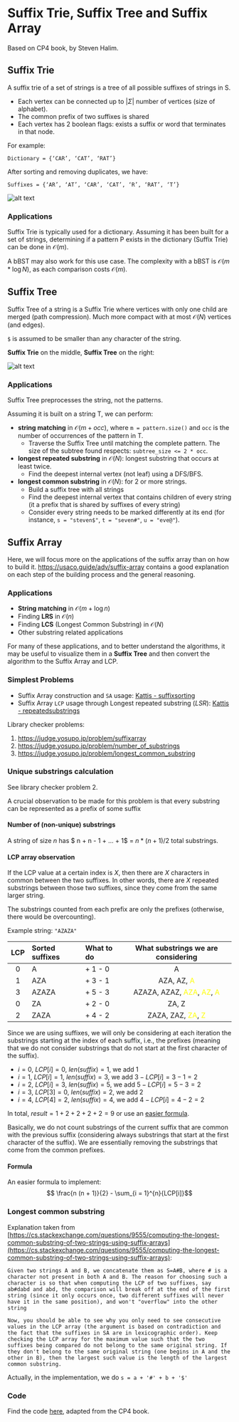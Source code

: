 # Suffix Trie, Suffix Tree and Suffix Array
Based on CP4 book, by Steven Halim.

## Suffix Trie
A suffix trie of a set of strings is a tree of all possible suffixes of strings in S.
- Each vertex can be connected up to $|\Sigma|$ number of vertices (size of alphabet).
- The common prefix of two suffixes is shared
- Each vertex has 2 boolean flags: exists a suffix or word that terminates in that node.

For example:


`Dictionary = {‘CAR’, ‘CAT’, ‘RAT’}`

After sorting and removing duplicates, we have:

`Suffixes = {‘AR’, ‘AT’, ‘CAR’, ‘CAT’, ‘R’, ‘RAT’, ‘T’}`

![alt text](images/image.png)

### Applications
Suffix Trie is typically used for a dictionary. Assuming it has been built for a set of strings, determining if a pattern P exists in the dictionary (Suffix Trie) can be done in $\mathcal{O}(m)$.

A bBST may also work for this use case. The complexity with a bBST is $\mathcal{O}(m * \log N)$, as each comparison costs $\mathcal{O}(m)$.

## Suffix Tree
Suffix Tree of a string is a Suffix Trie where vertices with only one child are merged (path compression). Much more compact with at most $\mathcal{O}(N)$ vertices (and edges).


`$` is assumed to be smaller than any character of the string.

**Suffix Trie** on the middle, **Suffix Tree** on the right:

![alt text](images/image-1.png)

### Applications
Suffix Tree preprocesses the string, not the patterns.

Assuming it is built on a string T, we can perform:
- **string matching** in $\mathcal{O}(m + occ)$, where `m = pattern.size()` and `occ` is the number of occurrences of the pattern in T.
    - Traverse the Suffix Tree until matching the complete pattern. The size of the subtree found respects: `subtree_size <= 2 * occ`.
- **longest repeated substring** in $\mathcal{O}(N)$: longest substring that occurs at least twice.
    - Find the deepest internal vertex (not leaf) using a DFS/BFS.
- **longest common substring** in $\mathcal{O}(N)$: for 2 or more strings.
    - Build a suffix tree with all strings
    - Find the deepest internal vertex that contains children of every string (it a prefix that is shared by suffixes of every string)
    - Consider every string needs to be marked differently at its end (for instance, `s = "steven$"`, `t = "seven#"`, `u = "eve@"`).

## Suffix Array
Here, we will focus more on the applications of the suffix array than on how to build it. https://usaco.guide/adv/suffix-array contains a good explanation on each step of the building process and the general reasoning.

### Applications
- **String matching** in $\mathcal{O}(m + \log n)$
- Finding **LRS** in $\mathcal{O}(n)$
- Finding **LCS** (Longest Common Substring) in $\mathcal{O}(N)$
- Other substring related applications

For many of these applications, and to better understand the algorithms, it may be useful to visualize them in a **Suffix Tree** and then convert the algorithm to the Suffix Array and LCP.

### Simplest Problems
- Suffix Array construction and `SA` usage: [Kattis - suffixsorting](https://open.kattis.com/problems/suffixsorting)
- Suffix Array `LCP` usage through Longest repeated substring $(LSR)$: [Kattis - repeatedsubstrings](https://open.kattis.com/problems/repeatedsubstrings)

Library checker problems:
1. https://judge.yosupo.jp/problem/suffixarray
2. https://judge.yosupo.jp/problem/number_of_substrings
3. https://judge.yosupo.jp/problem/longest_common_substring

### Unique substrings calculation
See library checker problem 2.

A crucial observation to be made for this problem is that every substring can be represented as a prefix of some suffix

#### Number of (non-unique) substrings
A string of size $n$ has $ n + n - 1 + ... + 1$ = $n * (n + 1) / 2$ total substrings.

#### LCP array observation
If the LCP value at a certain index is $X$, then there are $X$ characters in common between the two suffixes. In other words, there are $X$ repeated substrings between those two suffixes, since they come from the same larger string.

The substrings counted from each prefix are only the prefixes (otherwise, there would be overcounting).

Example string: $\texttt{"AZAZA"}$

| LCP | Sorted suffixes | What to do | What substrings we are considering|
|:-:|:-     |:-| :-:|
|0  |A      | + 1 - 0 |   A |
|1  |AZA    | + 3 - 1 | AZA, AZ, <span style="color:yellow">A</span> |
|3  |AZAZA  | + 5 - 3 | AZAZA, AZAZ, <span style="color:yellow">AZA</span>, <span style="color:yellow">AZ</span>, <span style="color:yellow">A</span> |
|0  |ZA     | + 2 - 0 | ZA, Z |
|2  |ZAZA   | + 4 - 2 | ZAZA, ZAZ, <span style="color:yellow">ZA</span>, <span style="color:yellow">Z</span> |

Since we are using suffixes, we will only be considering at each iteration the substrings starting at the index of each suffix, i.e., the prefixes (meaning that we do not consider substrings that do not start at the first character of the suffix).

- $i = 0$, $LCP[i] = 0$, $len(suffix) = 1$, we add $1$
- $i = 1$, $LCP[i] = 1$, $len(suffix) = 3$, we add $3 - LCP[i] = 3 - 1 = 2$
- $i = 2$, $LCP[i] = 3$, $len(suffix) = 5$, we add $5 - LCP[i] = 5 - 3 = 2$
- $i = 3$, $LCP[3] = 0$, $len(suffix) = 2$, we add $2$
- $i = 4$, $LCP[4] = 2$, $len(suffix) = 4$, we add $4 - LCP[i] = 4 - 2 = 2$

In total, $result = 1 + 2 + 2 + 2 + 2 = 9$ or use an [easier formula](#formula).

Basically, we do not count substrings of the current suffix that are common with the previous suffix (considering always substrings that start at the first character of the suffix). We are essentially removing the substrings that come from the common prefixes.

#### Formula
An easier formula to implement:
$$ \frac{n (n + 1)}{2} - \sum_{i = 1}^{n}{LCP[i]}$$



### Longest common substring
Explanation taken from [https://cs.stackexchange.com/questions/9555/computing-the-longest-common-substring-of-two-strings-using-suffix-arrays](https://cs.stackexchange.com/questions/9555/computing-the-longest-common-substring-of-two-strings-using-suffix-arrays):
```
Given two strings A and B, we concatenate them as S=A#B, where # is a character not present in both A and B. The reason for choosing such a character is so that when computing the LCP of two suffixes, say ab#dabd and abd, the comparison will break off at the end of the first string (since it only occurs once, two different suffixes will never have it in the same position), and won't "overflow" into the other string

Now, you should be able to see why you only need to see consecutive values in the LCP array (the argument is based on contradiction and the fact that the suffixes in SA are in lexicographic order). Keep checking the LCP array for the maximum value such that the two suffixes being compared do not belong to the same original string. If they don't belong to the same original string (one begins in A and the other in B), then the largest such value is the length of the largest common substring.
```

Actually, in the implementation, we do `s = a + '#' + b + '$'`


### Code
Find the code [here](../../cp4/ch6/sa_lcp.cpp), adapted from the CP4 book.
